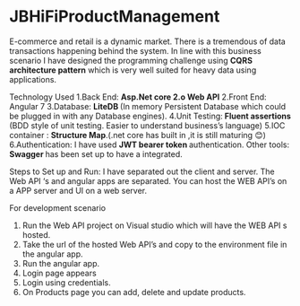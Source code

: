 # JBHiFiProductManagement
 
E-commerce and retail is a dynamic market. There is a tremendous of data transactions happening behind the system. In line with this business scenario I have designed the programming challenge using <b>CQRS architecture pattern</b> which is very well suited for heavy data using applications.

Technology Used
1.Back End: <b>Asp.Net core 2.o Web API</b>
2.Front End: Angular 7
3.Database: <b>LiteDB </b>(In memory Persistent Database which could be plugged in with any Database engines).
4.Unit Testing:<b> Fluent assertions</b> (BDD style of unit testing. Easier to understand business’s language)
5.IOC container : <b>Structure Map</b>.(.net core has built in ,it is still maturing 😊)
6.Authentication: I have used <b>JWT bearer token </b> authentication.
Other tools: <b>Swagger </b>has been set up to have a integrated.

Steps to Set up and Run:
I have separated out the client and server.
The Web API ‘s and angular apps are separated.
You can host the WEB API’s  on a APP server and UI on a web server.

For development scenario
1.	Run the Web API project on Visual studio which will have the WEB API s hosted.
2.	Take the url of the hosted Web API’s and copy to the environment file in the angular app.
3.	Run the angular app.
4.	Login page appears
5.	Login using credentials.
6.	On Products page  you can add, delete and update products.
